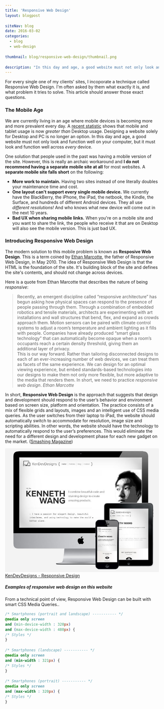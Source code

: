 ```yaml
---
title: 'Responsive Web Design'
layout: blogpost

siteNav: blog
date: 2016-03-02
categories:
  - blog
  - web-design

thumbnail: blog/responsive-web-design/thumbnail.png

description: "In this day and age, a good website must not only look and function well on your computer, but it must look and function well across every single device."
---
```


For every single one of my clients' sites, I incoporate a technique called Responsive Web Design. I'm often asked by them what exactly it is, and what problem it tries to solve. This article should answer those exact questions.


### The Mobile Age ###


We are currently living in an age where mobile devices is becoming more and more prevalent every day. A [recent statistic](http://www.smartinsights.com/mobile-marketing/mobile-marketing-analytics/mobile-marketing-statistics/) shows that mobile and tablet usage is now *greater than* Desktop usage. Designing a website solely for Desktop and PC is no longer an option. In this day and age, a good website must not only look and function well on your computer, but it must look and function well across *every* device. 


One solution that people used in the past was having a mobile version of the site. However, this is really an archaic workaround and **I do not recommend having a separate mobile site at all** for most websites. A **separate mobile site falls short** on the following:

* **More work to maintain.** Having two sites instead of one literally doubles your maintenance time and cost.
* **One layout can't support every single mobile device.** We currently have the BlackBerry, the iPhone, the iPad, the netbook, the Kindle, the Surface, and hundreds of different Android devices. They all use *different resolutions!* And who knows what new device will come out in the next 10 years.
* **Bad UX when sharing mobile links.** When you're on a mobile site and you want to share the link, the people who receive it that are on Desktop will also see the mobile version. This is just bad UX.


### Introducing Responsive Web Design ###

The modern solution to this mobile problem is known as **Resposive Web Design**. This is a term coined by [Ethan Marcotte](http://alistapart.com/article/responsive-web-design), the father of Responsive Web Design, in May 2010. The idea of Responsive Web Design is that the HTML is the foundation of the site. It's building block of the site and defines the site's contents, and should not change across devices.

Here is a quote from Ethan Marcotte that describes the nature of being *responsive*:

>Recently, an emergent discipline called “responsive architecture” has begun asking how physical spaces can respond to the presence of people passing through them. Through a combination of embedded robotics and tensile materials, architects are experimenting with art installations and wall structures that bend, flex, and expand as crowds approach them. Motion sensors can be paired with climate control systems to adjust a room’s temperature and ambient lighting as it fills with people. Companies have already produced “smart glass technology” that can automatically become opaque when a room’s occupants reach a certain density threshold, giving them an additional layer of privacy.
><br/>This is our way forward. Rather than tailoring disconnected designs to each of an ever-increasing number of web devices, we can treat them as facets of the same experience. We can design for an optimal viewing experience, but embed standards-based technologies into our designs to make them not only more flexible, but more adaptive to the media that renders them. In short, we need to practice *responsive web design*.
><cite>Ethan Marcotte</cite>


In short, **Responsive Web Design** is the approach that suggests that design and development should respond to the user’s behavior and environment based on screen size, platform and orientation. The practice consists of a mix of flexible grids and layouts, images and an intelligent use of CSS media queries. As the user switches from their laptop to iPad, the website should automatically switch to accommodate for resolution, image size and scripting abilities. In other words, the website should have the technology to automatically respond to the user’s preferences. This would eliminate the need for a different design and development phase for each new gadget on the market. ([Smashing Magazine](https://www.smashingmagazine.com))

![Responsive Web Design example](/assets/images/blog/responsive-web-design/responsive.jpg)
<br />
<a class="embedly-card" href="https://gfycat.com/ReflectingSerpentineGopher">KenDevDesigns - Responsive Design</a>
<script async src="//cdn.embedly.com/widgets/platform.js" charset="UTF-8"></script>

##### Examples of responsive web design on this website #####

From a technical point of view, Responsive Web Design can be built with smart CSS Media Queries..

``` css
/* Smartphones (portrait and landscape) ----------- */
@media only screen
and (min-device-width : 320px)
and (max-device-width : 480px) {
/* Styles */
}

/* Smartphones (landscape) ----------- */
@media only screen
and (min-width : 321px) {
/* Styles */
}

/* Smartphones (portrait) ----------- */
@media only screen
and (max-width : 320px) {
/* Styles */
}
```
